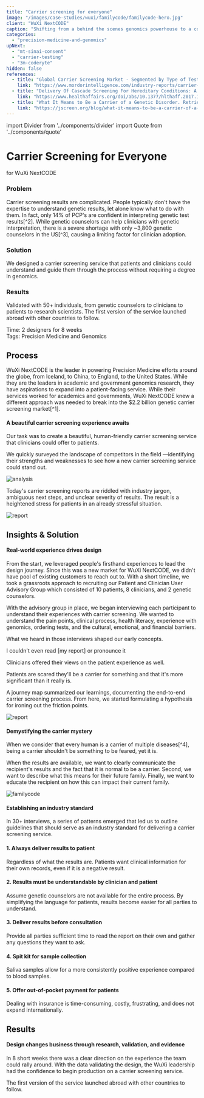 ```yaml
---
title: "Carrier screening for everyone"
image: "/images/case-studies/wuxi/familycode/familycode-hero.jpg"
client: "WuXi NextCODE"
caption: "Shifting from a behind the scenes genomics powerhouse to a consumer-friendly service."
categories:
  - "precision-medicine-and-genomics"
upNext:
  - "mt-sinai-consent"
  - "carrier-testing"
  - "3m-coderyte"
hidden: false
references:
  - title: "Global Carrier Screening Market - Segmented by Type of Test, Disease, and Geography - Growth, Trends and Forecasts. Retrieved July 24, 2018, from "
    link: "https://www.mordorintelligence.com/industry-reports/carrier-screening-market"
  - title: "Delivery Of Cascade Screening For Hereditary Conditions: A Scoping Review Of The Literature. Retrieved July 24, 2018, from "
    link: "https://www.healthaffairs.org/doi/abs/10.1377/hlthaff.2017.1630"
  - title: "What It Means to Be a Carrier of a Genetic Disorder. Retrieved July 24, 2018, from"
    link: "https://jscreen.org/blog/what-it-means-to-be-a-carrier-of-a-genetic-disorder/"
---
```


import Divider from '../components/divider'
import Quote from '../components/quote'

# Carrier Screening for Everyone
for WuXi NextCODE

### Problem

Carrier screening results are complicated. People typically don't have the expertise to understand genetic results, let alone know what to do with them. In fact, only 14% of PCP's are confident in interpreting genetic test results[^2]. While genetic counselors can help clinicians with genetic interpretation, there is a severe shortage with only ~3,800 genetic counselors in the US[^3], causing a limiting factor for clinician adoption.

### Solution

We designed a carrier screening service that patients and clinicians could understand and guide them through the process without requiring a degree in genomics.

### Results

Validated with 50+ individuals, from genetic counselors to clinicians to patients to research scientists. The first version of the service launched abroad with other countries to follow.

<span class="text--uppercase text--gray text--bold text--spacing">Time:</span> 2 designers for 8 weeks
<br /><span class="text--uppercase text--gray text--bold text--spacing">Tags:</span> Precision Medicine and Genomics

<Divider />

## Process

WuXi NextCODE is the leader in powering Precision Medicine efforts around the globe, from Iceland, to China, to England, to the United States. While they are the leaders in academic and government genomics research, they have aspirations to expand into a patient-facing service. While their services worked for academics and governments, WuXi NextCODE knew a different approach was needed to break into the $2.2 billion genetic carrier screening market[^1].

#### A beautiful carrier screening experience awaits

Our task was to create a beautiful, human-friendly carrier screening service that clinicians could offer to patients.

We quickly surveyed the landscape of competitors in the field &mdash;identifying their strengths and weaknesses to see how a new carrier screening service could stand out.

![analysis](/images/case-studies/wuxi/familycode/familycode-competitive-analysis.jpg)

Today's carrier screening reports are riddled with industry jargon, ambiguous next steps, and unclear severity of results. The result is a heightened stress for patients in an already stressful situation.

![report](/images/case-studies/wuxi/familycode/familycode-report.jpg)

## Insights & Solution

#### Real-world experience drives design

From the start, we leveraged people's firsthand experiences to lead the design journey. Since this was a new market for WuXi NextCODE, we didn't have pool of existing customers to reach out to. With a short timeline, we took a grassroots approach to recruiting our Patient and Clinician User Advisory Group which consisted of 10 patients, 8 clinicians, and 2 genetic counselors.

With the advisory group in place, we began interviewing each participant to understand their experiences with carrier screening. We wanted to understand the pain points, clinical process, health literacy, experience with genomics, ordering tests, and the cultural, emotional, and financial barriers.

What we heard in those interviews shaped our early concepts.

<Quote quotee="Patient" quoteeSub="">I couldn't even read [my report] or pronounce it</Quote>

Clinicians offered their views on the patient experience as well.

<Quote quotee="Clinician" quoteeSub="">Patients are scared they'll be a carrier for something and that it's more significant than it really is.</Quote>

A journey map summarized our learnings, documenting the end-to-end carrier screening process. From here, we started formulating a hypothesis for ironing out the friction points.

![report](/images/case-studies/wuxi/familycode/familycode-journey-map.jpg)

#### Demystifying the carrier mystery

When we consider that every human is a carrier of multiple diseases[^4], being a carrier shouldn't be something to be feared, yet it is.

When the results are available, we want to clearly communicate the recipient's results and the fact that it is normal to be a carrier. Second, we want to describe what this means for their future family. Finally, we want to educate the recipient on how this can impact their current family.

![familycode](/images/case-studies/wuxi/familycode/familycode-mockup.jpg)

#### Establishing an industry standard

In 30+ interviews, a series of patterns emerged that led us to outline guidelines that should serve as an industry standard for delivering a carrier screening service.

#### 1. Always deliver results to patient

Regardless of what the results are. Patients want clinical information for their own records, even if it is a negative result.

#### 2. Results must be understandable by clinician and patient

Assume genetic counselors are not available for the entire process. By simplifying the language for patients, results become easier for all parties to understand.

#### 3. Deliver results before consultation

Provide all parties sufficient time to read the report on their own and gather any questions they want to ask.

#### 4. Spit kit for sample collection

Saliva samples allow for a more consistently positive experience compared to blood samples.

#### 5. Offer out-of-pocket payment for patients

Dealing with insurance is time-consuming, costly, frustrating, and does not expand internationally.

## Results

#### Design changes business through research, validation, and evidence

In 8 short weeks there was a clear direction on the experience the team could rally around. With the data validating the design, the WuXi leadership had the confidence to begin production on a carrier screening service.

The first version of the service launched abroad with other countries to follow.
